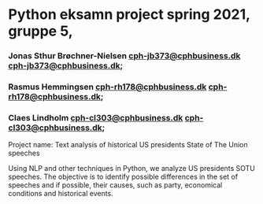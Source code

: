 # Python eksamn project spring 2021, gruppe 5, 
### Jonas Sthur Brøchner-Nielsen cph-jb373@cphbusiness.dk <cph-jb373@cphbusiness.dk>;
### Rasmus Hemmingsen cph-rh178@cphbusiness.dk <cph-rh178@cphbusiness.dk>;
### Claes Lindholm cph-cl303@cphbusiness.dk <cph-cl303@cphbusiness.dk>;

Project name: 
Text analysis of historical US presidents State of The Union speeches

Using NLP and other techniques in Python, we analyze US presidents SOTU speeches. The objective is to identify possible differences in the set of speeches and if possible, their causes, such as party, economical conditions and historical events.

